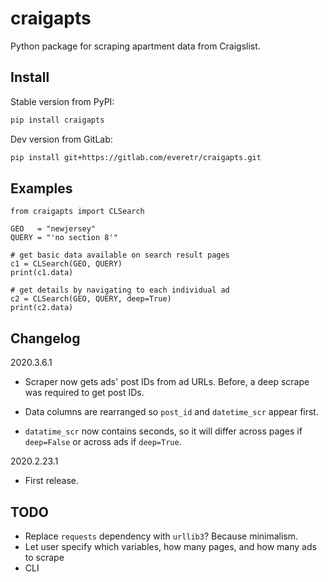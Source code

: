 # craigapts

Python package for scraping apartment data from Craigslist.

## Install

Stable version from PyPI:

```sh
pip install craigapts
```

Dev version from GitLab:

```sh
pip install git+https://gitlab.com/everetr/craigapts.git
```

## Examples

```python3
from craigapts import CLSearch

GEO   = "newjersey"
QUERY = "'no section 8'"

# get basic data available on search result pages
c1 = CLSearch(GEO, QUERY)
print(c1.data)

# get details by navigating to each individual ad
c2 = CLSearch(GEO, QUERY, deep=True)
print(c2.data)
```

## Changelog

2020.3.6.1

* Scraper now gets ads' post IDs from ad URLs. Before, a deep scrape was
required to get post IDs.

* Data columns are rearranged so `post_id` and `datetime_scr` appear first.

* `datatime_scr` now contains seconds, so it will differ across pages if
`deep=False` or across ads if `deep=True`.

2020.2.23.1

* First release.

## TODO

* Replace `requests` dependency with `urllib3`? Because minimalism.
* Let user specify which variables, how many pages, and how many ads to scrape
* CLI
